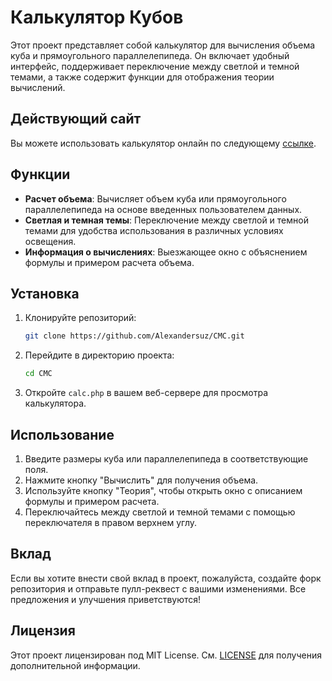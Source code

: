 # Калькулятор Кубов

Этот проект представляет собой калькулятор для вычисления объема куба и прямоугольного параллелепипеда. Он включает удобный интерфейс, поддерживает переключение между светлой и темной темами, а также содержит функции для отображения теории вычислений.

## Действующий сайт

Вы можете использовать калькулятор онлайн по следующему [ссылке](/).

## Функции

- **Расчет объема**: Вычисляет объем куба или прямоугольного параллелепипеда на основе введенных пользователем данных.
- **Светлая и темная темы**: Переключение между светлой и темной темами для удобства использования в различных условиях освещения.
- **Информация о вычислениях**: Выезжающее окно с объяснением формулы и примером расчета объема.

## Установка

1. Клонируйте репозиторий:

   ```bash
   git clone https://github.com/Alexandersuz/CMC.git


2. Перейдите в директорию проекта:

   ```bash
   cd CMC

3. Откройте `calc.php` в вашем веб-сервере для просмотра калькулятора.

## Использование

1. Введите размеры куба или параллелепипеда в соответствующие поля.
2. Нажмите кнопку "Вычислить" для получения объема.
3. Используйте кнопку "Теория", чтобы открыть окно с описанием формулы и примером расчета.
4. Переключайтесь между светлой и темной темами с помощью переключателя в правом верхнем углу.

## Вклад

Если вы хотите внести свой вклад в проект, пожалуйста, создайте форк репозитория и отправьте пулл-реквест с вашими изменениями. Все предложения и улучшения приветствуются!

## Лицензия

Этот проект лицензирован под MIT License. См. [LICENSE](LICENSE) для получения дополнительной информации.